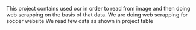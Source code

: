 This project contains used ocr in order to read from image and then doing web scrapping on the basis of that data.
We are doing web scrapping for soccer website 
We read few data as shown in project table
